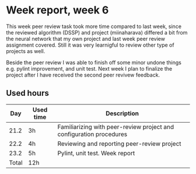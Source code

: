 # Week report, week 6

This week peer review task took more time compared to last week, since the reviewed algorithm (DSSP) and project (miinaharava) differed a bit from the neural network that my own project and last week peer review assignment covered. Still it was very learnigful to review other type of projects as well.  

Beside the peer review I was able to finish off some minor undone things e.g. pylint improvement, and unit test. Next week I plan to finalize the project after I have received the second peer revivew feedback. 

## Used hours

| Day   | Used time | Description                  |
| ----- | --------- | ---------------------------- |
| 21.2  | 3h        | Familiarizing with peer-review project and configuration procedures      |
| 22.2  | 4h        | Reviewing and reporting peer-review project              |
| 23.2  | 5h        | Pylint, unit test. Week report |
| Total | 12h        |                              |

